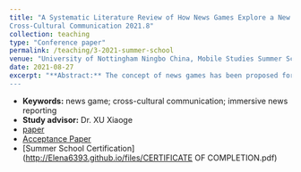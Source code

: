 ```yaml
---
title: "A Systematic Literature Review of How News Games Explore a New Path in the
Cross-Cultural Communication 2021.8"
collection: teaching
type: "Conference paper"
permalink: /teaching/3-2021-summer-school
venue: "University of Nottingham Ningbo China, Mobile Studies Summer School"
date: 2021-08-27
excerpt: "**Abstract:** The concept of news games has been proposed for some time. However, with recent developments in mass media technologies and facilities, there is increasing attention on the concept of news games as a novel way of presenting news. At the same time, research into news games has also undergone many changes and developments. This article analyzes the interactive relationships between news games and their users from the perspective of news communication and related literature. The main goal is to identify the application values of news games in the field of transcultural communication, particularly the element of high user interaction levels. A review of related literature indicates that the interactive relationships between news games and its users can be characterized by programming rhetoric, non-linear narratives, immersive experiences, soft communication through symbols to achieve emotional resonance, and so on. News games can provide a virtual space that tolerates various cultural elements, engage users from different cultural clusters to go beyond cultural barriers, as well as discuss and strengthen their understanding of news events.
---
```


* **Keywords:** news game; cross-cultural communication; immersive news reporting
* **Study advisor:** Dr. XU Xiaoge
* [paper](http://Elena6393.github.io/files/原文.pdf)
* [Acceptance Paper](http://Elena6393.github.io/files/录用函.pdf)
* [Summer School Certification](http://Elena6393.github.io/files/CERTIFICATE OF COMPLETION.pdf)
